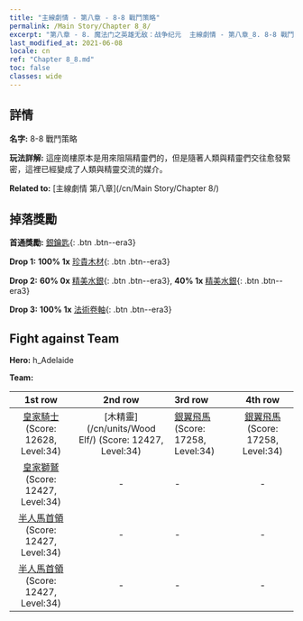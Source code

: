```yaml
---
title: "主線劇情 - 第八章 - 8-8 戰鬥策略"
permalink: /Main Story/Chapter 8_8/
excerpt: "第八章 - 8. 魔法门之英雄无敌：战争纪元  主線劇情 - 第八章_8. 8-8 戰鬥策略"
last_modified_at: 2021-06-08
locale: cn
ref: "Chapter 8_8.md"
toc: false
classes: wide
---
```


## 詳情

 **名字:** 8-8 戰鬥策略

 **玩法詳解:** 這座崗樓原本是用來阻隔精靈們的，但是隨著人類與精靈們交往愈發緊密，這裡已經變成了人類與精靈交流的媒介。

 **Related to:** [主線劇情 第八章](/cn/Main Story/Chapter 8/)

## 掉落獎勵

 **首通獎勵:** [銀鑰匙](/cn/Items/con_693/){: .btn .btn--era3}

 **Drop 1:** **100% 1x** [珍貴木材](/cn/Items/mat_27/){: .btn .btn--era3}

 **Drop 2:** **60% 0x** [精美水銀](/cn/Items/mat_21/){: .btn .btn--era3}, **40% 1x** [精美水銀](/cn/Items/mat_21/){: .btn .btn--era3}

 **Drop 3:** **100% 1x** [法術卷軸](/cn/Items/con_694/){: .btn .btn--era3}


## Fight against Team
 **Hero:** h_Adelaide

 **Team:**


  | 1st row | 2nd row | 3rd row | 4th row |
  |:----:|:----:|:----|:----:|
  | [皇家騎士](/cn/units/Cavalier/) (Score: 12628, Level:34)  | [木精靈](/cn/units/Wood Elf/) (Score: 12427, Level:34)  | [銀翼飛馬](/cn/units/Pegasus/) (Score: 17258, Level:34)  | [銀翼飛馬](/cn/units/Pegasus/) (Score: 17258, Level:34)  |
  | [皇家獅鷲](/cn/units/Griffin/) (Score: 12427, Level:34)  | - | - | - |
  | [半人馬首領](/cn/units/Centaur/) (Score: 12427, Level:34)  | - | - | - |
  | [半人馬首領](/cn/units/Centaur/) (Score: 12427, Level:34)  | - | - | - |


